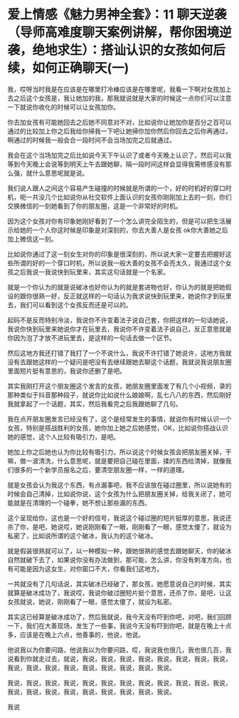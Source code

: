# 爱上情感《魅力男神全套》：11 聊天逆袭（导师高难度聊天案例讲解，帮你困境逆袭，绝地求生）：搭讪认识的女孩如何后续，如何正确聊天(一)

我，哎呀当时我是在应该是在哪里打冷棒应该是在哪里呢，我看一下啊对女孩加上去之后这个女孩是，我让她加的我，那我就说就是大家的时候这一点你们可以注意一下就说你收化的时候可以让女孩加你。

你去加女孩有可能她回去之后她不同意对不对，比如说你让她加你是百分之百可以通过的比较加上你之后我给你掃我一下吧让她掃你加你然后你回去之后你再通过，啊通过的时候我一般会合一段时间不会当场加完之后就通过。

我会在这个当场加完之后比如说今天下午认识了或者今天晚上认识了，然后可以我等到今天晚上会说等到明天上午去跟她聊，隔一段时间这样会显得我需修感没有那么强，就什么意思呢就是说。

我们说人跟人之间这个容易产生碰撞的时候就是所谓的一个，好的时机好的穿口时机，呃一共没几个比如说你从社交软件上面认识的女孩你刚刚加上去的一刻，你们交换微信的一刻她看到了你的朋友圈，这是一个非常好的时机。

因为这个女孩对你有印象她刚好看到了一个怎么讲完全陌生的，但是可以把生活展示给她的一个人你这时候是印象是对深刻的，你去大善人是女孩 ok你大善她之后加上微信这一刻。

比如说你通过了这一刻女生对你的印象是很深刻的，所以说大家一定要去把握好这些所谓的好的一个穿口时机，所以说我一般大善的女孩不会亮太久，我通过这个女孩之后我说一我说快到玩里来，其实这句话就是一个名家。

就是一个你认为的就是说破冰也好你认为的就是套进物也好，你认为的就是把她假设的跟你很熟一好，反正就这样的一句话认为我求说快到玩里来，她说你才到玩里去，我们可以看到这个女孩反而还是可以的。

起码不是反而特别冷淡，我说你不许变着法子说自己套，你把这样的一句话她说，我说你快到玩里来她说你才在玩里去，我说你不许变着法子说自己，反正意思就是你因为泡了才放不进玩里去，是这样的一句话去做一个区节。

然后这地方我还打错了我打了一个不说什么，我说不许打错了她说许，这地方我就没有去跟她这样的一个疑问是吧没有去继续跟她去聊这个话题，我就说我说朋友圈里面短片挺有意思的，我说你还删了是吧。

其实我刚打开这个朋友圈这个发言的女孩，她朋友圈里面发了有几个小视频，录的那种类似于抖音那种段子，就说你比如说什么娘娘啊，乱七八八的东西，然后刚好我就拿起了一个话题，其实，然后我看完之后我跟她聊了几句。

我在点开朋友圈发言已经没有了，这个是经常发生的事情，就说你有时候认识一个女孩，特别是搭战胜利的女孩，她你加上她之后她感觉，OK，比如说你搭战认识她的感觉，这个人比较有吸引力，是吧。

她加上你之后她也认为你比较有吸引力，所以说这个时候女孩会把朋友圈关掉，干嘛，做一波清洗，什么意思呢，就是要把自己碰在里面，揉的东西给清掉，就像我们很多的一个新学员报名之后，要清空朋友圈一样，一样的道理。

就是女孩会认为我这个东西，有点漏事吧，我不应该放在碰过圈里，所以说她有的时候会自己清掉，比如说你说，这个女孩为什么把朋友圈关掉，给我关闭了，她可能就是在清理的一个碰拳，她不想让那些漏的东西。

这个呈现给你，这也是一个好的信号，我说这个碰过圈的短片挺厚的意思，我说还杀了你，是吧，她说哎，她说刚刚看了一眼，刚刚看了一眼，感觉太傻了，就设为私密了，比如说所谓的这个破冰，我认为的这个破冰。

就是假装很熟就可以了，以一种模拟一种，跟她很熟的感觉去跟她聊天，你的破冰自然就破下去了，如果说你没有办法做到，那可能，怎么讲，你没有刺准方向，也有可能是因为这女生，对你窗口不大，你看我们这地方。

一共就没有了几句话说，其实破冰已经破了，那女孩，她愿意说自己的时候，其实就算是破冰成功了，我说哎，我说你破过圈短片挺个意思，还杀了你，是吧，让这女孩就说，她说，刚刚看了一眼，感觉太傻了，就设为私密。

其实这已经算是破冰成功了，然后我就说，我今天没有吓到你吧，对吧，我们回顾一下，我们在大善现场，发生了一些事，我说今天没有吓到你吧，就是在晚上十点多，应该是在晚上六点，他善事的，他说，他说。

他说我以为你要问路，他说我以为你要问路，哎，我说我也很几，我也很几百，我说看到你就走过去，就说，我说，我说，我说，我说，我说，我说，我说，我说，我说，我说，我说，我说，我说，我说，我说，我说，我说。

我说，我说，我说，我说，我说，我说，我说，我说，我说，我说，我说，我说，我说，我说，我说，我说，我说，我说，我说，我说，我说。

我说